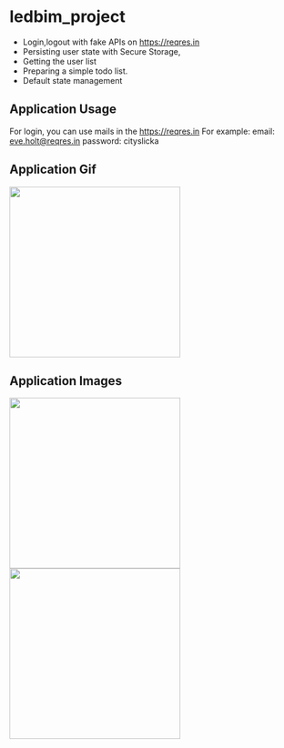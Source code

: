 # ledbim_project

- Login,logout with fake APIs on https://reqres.in
- Persisting user state with Secure Storage,
- Getting the user list
- Preparing a simple todo list.
- Default state management

## Application Usage

For login, you can use mails in the https://reqres.in
For example: 
    email: eve.holt@reqres.in
    password: cityslicka

## Application Gif
<img src="https://user-images.githubusercontent.com/43721794/217008039-8b2dd3d5-c9d0-4a01-979a-44486cb50acb.mp4" width="300"/>


## Application Images

<img src="https://user-images.githubusercontent.com/43721794/217008645-4c76cf62-1e0b-40ac-970a-53c609a86f77.png" width="300"/> <img src="https://user-images.githubusercontent.com/43721794/217008835-2751be86-9d78-4303-a137-5a13b678033d.png" width="300"/>



